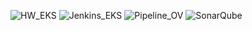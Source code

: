 ![HW_EKS](https://github.com/user-attachments/assets/59bcba82-b3db-4251-a2be-2c071dcde96c)
![Jenkins_EKS](https://github.com/user-attachments/assets/e2ff4561-23e2-4f59-9edb-7554a22089ca)
![Pipeline_OV](https://github.com/user-attachments/assets/2911a4b6-7e39-4928-946f-f3f5bebccddb)
![SonarQube](https://github.com/user-attachments/assets/8c87dced-72b6-4d7f-8a51-9203a6e00494)
